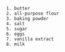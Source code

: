     1. butter
    2. all-purpose flour
    3. baking powder
    4. salt
    5. sugar
    6. eggs
    7. vanilla extract
    8. milk